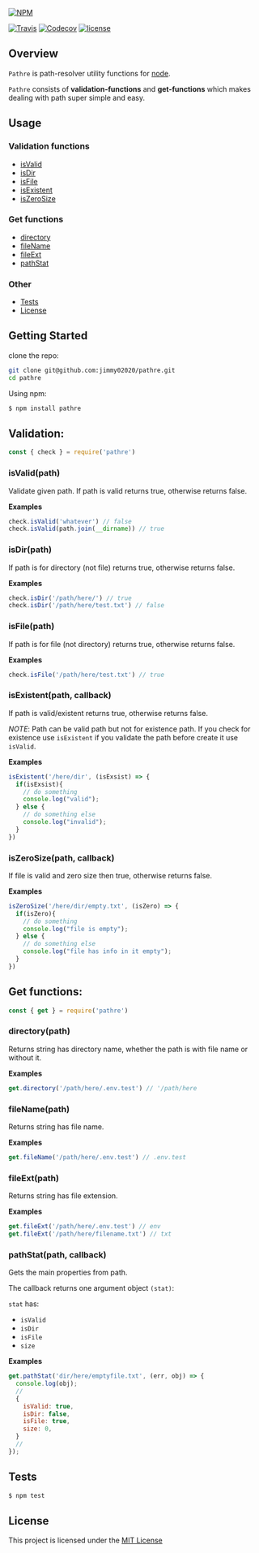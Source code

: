 [![NPM](https://nodei.co/npm/pathre.png?downloads=true&downloadRank=true&stars=true)](https://nodei.co/npm/pathre/)

[![Travis](https://img.shields.io/travis/rust-lang/rust.svg)](https://travis-ci.org/Jimmy02020/pathre)
[![Codecov](https://img.shields.io/codecov/c/github/codecov/example-python.svg)](https://codecov.io/gh/Jimmy02020/pathre)
[![license](https://img.shields.io/github/license/mashape/apistatus.svg)](https://github.com/Jimmy02020/pathre/blob/master/LICENSE)

Overview
--------
`Pathre` is path-resolver utility functions for [node](https://nodejs.org/en/).

`Pathre` consists of __validation-functions__ and __get-functions__ which makes dealing with path super simple and easy.


Usage
-----------

### Validation functions
* [isValid](#isValid)
* [isDir](#isDir)
* [isFile](#isFile)
* [isExistent](#isExistent)
* [isZeroSize](#isZeroSize)

### Get functions
* [directory](#directory)
* [fileName](#fileName)
* [fileExt](#fileExt)
* [pathStat](#pathStat)

### Other
* [Tests](#Tests)
* [License](#License)


Getting Started
---------------

clone the repo:
```sh
git clone git@github.com:jimmy02020/pathre.git
cd pathre
```

Using npm:
```sh
$ npm install pathre
```

Validation:
--------------
```javascript
const { check } = require('pathre')
```
<a name="isValid" />

### isValid(path)

Validate given path. If path is valid returns true, otherwise returns false.

__Examples__

```javascript
check.isValid('whatever') // false
check.isValid(path.join(__dirname)) // true
```
<a name="isDir" />

### isDir(path)

If path is for directory (not file) returns true, otherwise returns false.

__Examples__

```javascript
check.isDir('/path/here/') // true
check.isDir('/path/here/test.txt') // false
```
<a name="isFile" />

### isFile(path)

If path is for file (not directory) returns true, otherwise returns false.

__Examples__

```javascript
check.isFile('/path/here/test.txt') // true
```
<a name="isExistent" />

### isExistent(path, callback)

If path is valid/existent returns true, otherwise returns false.

_NOTE_: Path can be valid path but not for existence path. If you check for existence use `isExistent` if you validate the path before create it use `isValid`.

__Examples__

```javascript
isExistent('/here/dir', (isExsist) => {
  if(isExsist){
    // do something
    console.log("valid");
  } else {
    // do something else
    console.log("invalid");
  }
})
```
<a name="isZeroSize" />

### isZeroSize(path, callback)

If file is valid and zero size then true, otherwise returns false.

__Examples__

```javascript
isZeroSize('/here/dir/empty.txt', (isZero) => {
  if(isZero){
    // do something
    console.log("file is empty");
  } else {
    // do something else
    console.log("file has info in it empty");
  }
})
```

Get functions:
--------------
```javascript
const { get } = require('pathre')
```

<a name="directory" />

### directory(path)

Returns string has directory name, whether the path is with file name or without it.


__Examples__

```javascript
get.directory('/path/here/.env.test') // '/path/here
```
<a name="fileName" />

### fileName(path)

Returns string has file name.


__Examples__

```javascript
get.fileName('/path/here/.env.test') // .env.test
```

<a name="fileExt" />

### fileExt(path)

Returns string has file extension.


__Examples__

```javascript
get.fileExt('/path/here/.env.test') // env
get.fileExt('/path/here/filename.txt') // txt
```

<a name="dirStat" />

### pathStat(path, callback)

Gets the main properties from path.

The callback returns one argument object  `(stat)`:

`stat` has:

* `isValid`
* `isDir`
* `isFile`
* `size`

__Examples__

```javascript
get.pathStat('dir/here/emptyfile.txt', (err, obj) => {
  console.log(obj);
  //
  {
    isValid: true,
    isDir: false,
    isFile: true,
    size: 0,
  }
  //
});
```

Tests
-----

```sh
$ npm test
```

License
-------

This project is licensed under the [MIT License](https://github.com/Jimmy02020/pathre/blob/master/LICENSE)
